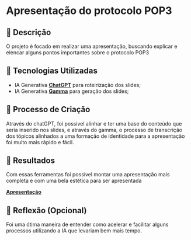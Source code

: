 # Apresentação do protocolo POP3

## 📒 Descrição
O projeto é focado em realizar uma apresentação, buscando explicar e elencar alguns pontos importantes sobre o protocolo POP3

## 🤖 Tecnologias Utilizadas
- IA Generativa **[ChatGPT](https://chat.openai.com)** para roteirização dos slides;
- IA Generativa **[Gamma](https://gamma.app/)** para geração dos slides;

## 🧐 Processo de Criação
Através do chatGPT, foi possivel alinhar e ter uma base do conteúdo que seria inserido nos slides, e através do gamma, o processo de transcrição dos tópicos alinhados a uma formação de identidade para a apresentação foi muito mais rápido e fácil.

## 🚀 Resultados
Com essas ferramentas foi possível montar uma apresentação mais completa e com uma bela estética para ser apresentada

**[Apresentação](https://gamma.app/docs/POP3Post-Office-Protocol-v3-pvrxco8sxx3ojdl)**

## 💭 Reflexão (Opcional)
Foi uma ótima maneira de entender como acelerar e facilitar alguns processos utilizando a IA que levariam bem mais tempo.